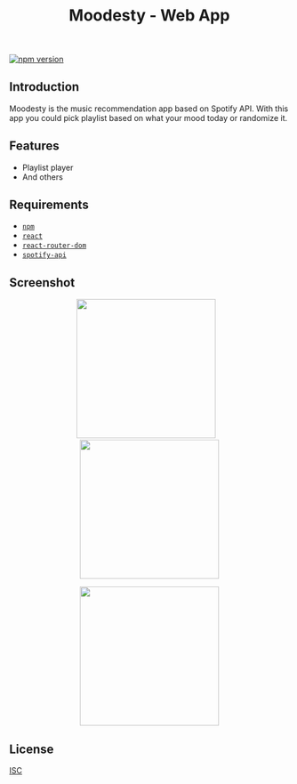 <h1 align="center">Moodesty - Web App</h1><br/><br/>

<a href="#">
  <img src="https://img.shields.io/badge/React-16.10.2-blue.svg?style=flat-square" alt="npm version">
</a>

## Introduction

Moodesty is the music recommendation app based on Spotify API. With this app you could pick playlist based on what your mood today or randomize it.


## Features
* Playlist player
* And others

## Requirements
* [`npm`](https://www.npmjs.com/get-npm)
* [`react`](https://reactjs.org/)
* [`react-router-dom`](https://reacttraining.com/react-router/web/guides/quick-start)
* [`spotify-api`](https://developer.spotify.com/documentation/web-api)
 
## Screenshot
  <p align="center">
    <span>
      <img src="https://user-images.githubusercontent.com/54013498/67644781-19b0d100-f957-11e9-9bbd-1b3ef756301a.png" width="250px" />
      &nbsp;&nbsp;
      <img src="https://user-images.githubusercontent.com/54013498/67644934-2124aa00-f958-11e9-8b8f-3056f8be5ad4.png" width="250px" />
    </span>
    
  </p>
   <p align="center">
    <span>
     <img src="https://user-images.githubusercontent.com/54013498/67644943-3ac5f180-f958-11e9-845c-17427265a04e.png" width="250px" />
  </p>
   
## License
[ISC](https://en.wikipedia.org/wiki/ISC_license "ISC")

